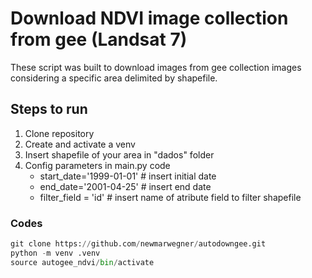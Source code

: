# Download NDVI image collection from gee (Landsat 7)

These script was built to download images from gee collection images considering a specific area delimited by shapefile.

## Steps to run
1. Clone repository
2. Create and activate a venv 
3. Insert shapefile of your area in "dados" folder
4. Config parameters in main.py code
    - start_date='1999-01-01' # insert initial date
    - end_date='2001-04-25'   # insert end date
    - filter_field = 'id'     # insert name of atribute field to filter shapefile

### Codes
```python
git clone https://github.com/newmarwegner/autodowngee.git
python -m venv .venv
source autogee_ndvi/bin/activate
```
